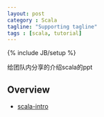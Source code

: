 ```yaml
---
layout: post
category : Scala
tagline: "Supporting tagline"
tags : [scala, tutorial]
---
```

{% include JB/setup %}

给团队内分享的介绍scala的ppt

## Overview
* [scala-intro](./scala/scala-intro.pdf)


